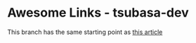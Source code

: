 # Awesome Links - tsubasa-dev

This branch has the same starting point as [this article](https://prisma.io/blog/fullstack-nextjs-graphql-prisma-oklidw1rhw)
